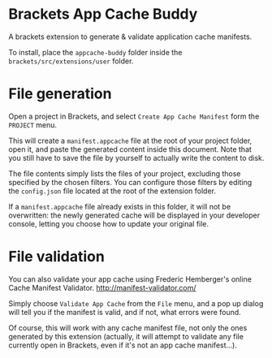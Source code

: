 Brackets App Cache Buddy
=================

A brackets extension to generate & validate application cache manifests.

To install, place the ```appcache-buddy``` folder inside the ```brackets/src/extensions/user``` folder.

File generation
=====
Open a project in Brackets, and select ```Create App Cache Manifest``` form the ```PROJECT``` menu.

This will create a ```manifest.appcache``` file at the root of your project folder, open it, and paste the generated content inside this document.
Note that you still have to save the file by yourself to actually write the content to disk.

The file contents simply lists the files of your project, excluding those specified by the chosen filters. You can configure those filters by editing the ```config.json``` file located at the root of the extension folder.

If a ```manifest.appcache``` file already exists in this folder, it will not be overwritten: the newly generated cache will be displayed in your developer console, letting you choose how to update your original file.




File validation
=====

You can also validate your app cache using Frederic Hemberger's online Cache Manifest Validator.
http://manifest-validator.com/

Simply choose ```Validate App Cache``` from the ```File``` menu, and a pop up dialog will tell you if the manifest is valid, and if not, what errors were found.

Of course, this will work with any cache manifest file, not only the ones generated by this extension (actually, it will attempt to validate any file currently open in Brackets, even if it's not an app cache manifest…).
